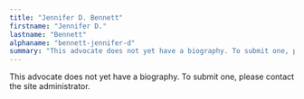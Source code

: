```yaml
---
title: "Jennifer D. Bennett"
firstname: "Jennifer D."
lastname: "Bennett"
alphaname: "bennett-jennifer-d"
summary: "This advocate does not yet have a biography. To submit one, please contact the site administrator."
---
```

This advocate does not yet have a biography. To submit one, please contact the site administrator.

